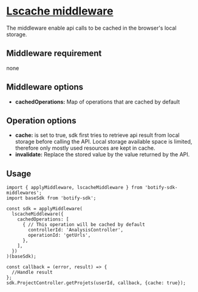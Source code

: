 # [Lscache middleware](../../src/middlewares/lscacheMiddleware.js)

The middleware enable api calls to be cached in the browser's local storage.

## Middleware requirement
none

## Middleware options
- **cachedOperations:** Map of operations that are cached by default

## Operation options
- **cache:** is set to true, sdk first tries to retrieve api result from local storage before calling the API. Local storage available space is limited, therefore only mostly used resources are kept in cache.
- **invalidate:** Replace the stored value by the value returned by the API.

## Usage
```JS
import { applyMiddleware, lscacheMiddleware } from 'botify-sdk-middlewares';
import baseSdk from 'botify-sdk';

const sdk = applyMiddleware(
  lscacheMiddleware({
    cachedOperations: [
      { // This operation will be cached by default
        controllerId: 'AnalysisController',
        operationId: 'getUrls',
      },
    ],
  })
)(baseSdk);

const callback = (error, result) => {
  //Handle result
};
sdk.ProjectController.getProjets(userId, callback, {cache: true});
```

